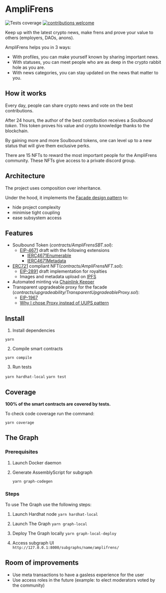 # AmpliFrens

![Tests coverage](https://img.shields.io/badge/Coverage-100%25-brightgreen "Tests coverage")
[![contributions welcome](https://img.shields.io/badge/contributions-welcome-brightgreen.svg?style=flat)](https://github.com/dwyl/esta/issues)

Keep up with the latest crypto news, make frens and prove your value to others (employers, DAOs, anons).

AmpliFrens helps you in 3 ways:

- With profiles, you can make yourself known by sharing important news.
- With statuses, you can meet people who are as deep in the crypto rabbit hole as you are.
- With news categories, you can stay updated on the news that matter to you.

## How it works

Every day, people can share crypto news and vote on the best contributions.

After 24 hours, the author of the best contribution receives a _Soulbound token_. This token proves his value and crypto knowledge thanks to the blockchain.

By gaining more and more Soulbound tokens, one can level up to a new status that will give them exclusive perks.

There are 15 NFTs to reward the most important people for the AmpliFrens community. These NFTs give access to a private discord group.

## Architecture

The project uses composition over inheritance.

Under the hood, it implements the [Facade design pattern](https://en.wikipedia.org/wiki/Facade_pattern) to:

- hide project complexity
- minimise tight coupling
- ease subsystem access

## Features

- Soulbound Token (_contracts/AmpliFrensSBT.sol_):
  - [EIP-4671](https://eips.ethereum.org/EIPS/eip-4671) draft with the following extensions
    - [IERC4671Enumerable](https://eips.ethereum.org/EIPS/eip-4671#enumerable)
    - [IERC4671Metadata](https://eips.ethereum.org/EIPS/eip-4671#metadata)
- [ERC721](https://ethereum.org/en/developers/docs/standards/tokens/erc-721/) compliant NFT(_contracts/AmpliFrensNFT.sol_):
  - [EIP-2891](https://eips.ethereum.org/EIPS/eip-2981) draft implementation for royalties
  - Images and metadata upload on [IPFS](https://ipfs.io/)
- Automated minting via [Chainlink Keeper](https://docs.chain.link/docs/chainlink-automation/introduction/)
- Transparent upgradeable proxy for the facade (_contracts/upgradeability/TransparentUpgradeableProxy.sol_):
  - [EIP-1967](https://eips.ethereum.org/EIPS/eip-1967)
  - [Why I chose Proxy instead of UUPS pattern](https://twitter.com/jeiwan7/status/1568911485602091009)

## Install

1. Install dependencies

`yarn`

2. Compile smart contracts

`yarn compile`

3. Run tests

`yarn hardhat-local`
`yarn test`

## Coverage

**100% of the smart contracts are covered by tests.**

To check code coverage run the command:

`yarn coverage`

## The Graph

### Prerequisites

1. Launch Docker daemon
2. Generate AssemblyScript for subgraph

   `yarn graph-codegen`

### Steps

To use The Graph use the following steps:

1. Launch Hardhat node
   `yarn hardhat-local`

2. Launch The Graph
   `yarn graph-local`

3. Deploy The Graph locally
   `yarn graph-local-deploy`

4. Access subgraph UI
   `http://127.0.0.1:8000/subgraphs/name/amplifrens/`

## Room of improvements

- Use meta transactions to have a gasless experience for the user
- Use access roles in the future (example: to elect moderators voted by the community) 